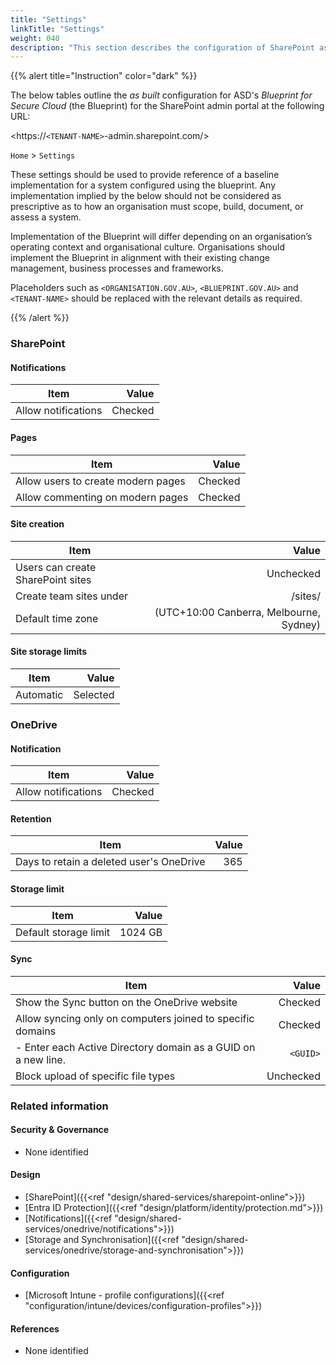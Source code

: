 ```yaml
---
title: "Settings"
linkTitle: "Settings"
weight: 040
description: "This section describes the configuration of SharePoint associated with systems built according to guidance in ASD's Blueprint for Secure Cloud."
---
```


{{% alert title="Instruction" color="dark" %}}

The below tables outline the *as built* configuration for ASD's *Blueprint for Secure Cloud* (the Blueprint) for the SharePoint admin portal at the following URL:

<https://`<TENANT-NAME>`-admin.sharepoint.com/>

`Home` > `Settings`

These settings should be used to provide reference of a baseline implementation for a system configured using the blueprint. Any implementation implied by the below should not be considered as prescriptive as to how an organisation must scope, build, document, or assess a system.

Implementation of the Blueprint will differ depending on an organisation’s operating context and organisational culture. Organisations should implement the Blueprint in alignment with their existing change management, business processes and frameworks.

Placeholders such as `<ORGANISATION.GOV.AU>`, `<BLUEPRINT.GOV.AU>` and `<TENANT-NAME>` should be replaced with the relevant details as required.

{{% /alert %}}

### SharePoint

#### Notifications

| Item                |   Value |
| ------------------- | ------: |
| Allow notifications | Checked |

#### Pages

| Item                               |   Value |
| ---------------------------------- | ------: |
| Allow users to create modern pages | Checked |
| Allow commenting on modern pages   | Checked |

#### Site creation

| Item                              |                                   Value |
| --------------------------------- | --------------------------------------: |
| Users can create SharePoint sites |                               Unchecked |
| Create team sites under           |                                 /sites/ |
| Default time zone                 | (UTC+10:00 Canberra, Melbourne, Sydney) |

#### Site storage limits

| Item      |    Value |
| --------- | -------: |
| Automatic | Selected |

### OneDrive

#### Notification

| Item                |   Value |
| ------------------- | ------: |
| Allow notifications | Checked |

#### Retention

| Item                                     | Value |
| ---------------------------------------- | ----: |
| Days to retain a deleted user's OneDrive |   365 |

#### Storage limit

| Item                  |   Value |
| --------------------- | ------: |
| Default storage limit | 1024 GB |

#### Sync

| Item                                                          |     Value |
| ------------------------------------------------------------- | --------: |
| Show the Sync button on the OneDrive website                  |   Checked |
| Allow syncing only on computers joined to specific domains    |   Checked |
| - Enter each Active Directory domain as a GUID on a new line. |  `<GUID>` |
| Block upload of specific file types                           | Unchecked |

### Related information

#### Security & Governance

* None identified
  
#### Design

* [SharePoint]({{<ref "design/shared-services/sharepoint-online">}})
* [Entra ID Protection]({{<ref "design/platform/identity/protection.md">}})
* [Notifications]({{<ref "design/shared-services/onedrive/notifications">}})
* [Storage and Synchronisation]({{<ref "design/shared-services/onedrive/storage-and-synchronisation">}})
  
#### Configuration

* [Microsoft Intune - profile configurations]({{<ref "configuration/intune/devices/configuration-profiles">}})

#### References

* None identified
